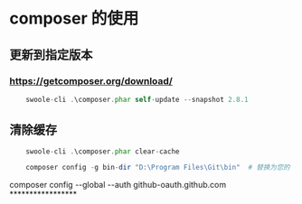 # composer 的使用

## 更新到指定版本
### https://getcomposer.org/download/
```php
    swoole-cli .\composer.phar self-update --snapshot 2.8.1
```


## 清除缓存

```php
    swoole-cli .\composer.phar clear-cache
```

```php
    composer config -g bin-dir "D:\Program Files\Git\bin"  # 替换为您的 Git bin 实际路径
```

composer config --global --auth github-oauth.github.com *****************